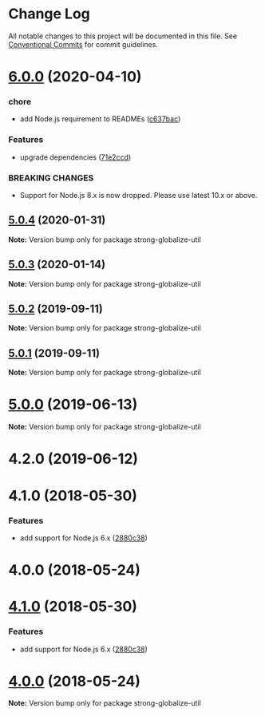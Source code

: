 # Change Log

All notable changes to this project will be documented in this file.
See [Conventional Commits](https://conventionalcommits.org) for commit guidelines.

# [6.0.0](https://github.com/strongloop/strong-globalize/compare/strong-globalize-util@5.0.4...strong-globalize-util@6.0.0) (2020-04-10)


### chore

* add Node.js requirement to READMEs ([c637bac](https://github.com/strongloop/strong-globalize/commit/c637bac86c3a6b8b4d3dd578424f447f4b26f9c8))


### Features

* upgrade dependencies ([71e2ccd](https://github.com/strongloop/strong-globalize/commit/71e2ccd09962a2fb83641d380fecc2458dd527b8))


### BREAKING CHANGES

* Support for Node.js 8.x is now dropped. Please use latest
10.x or above.





## [5.0.4](https://github.com/strongloop/strong-globalize/compare/strong-globalize-util@5.0.3...strong-globalize-util@5.0.4) (2020-01-31)

**Note:** Version bump only for package strong-globalize-util





## [5.0.3](https://github.com/strongloop/strong-globalize/compare/strong-globalize-util@5.0.2...strong-globalize-util@5.0.3) (2020-01-14)

**Note:** Version bump only for package strong-globalize-util





## [5.0.2](https://github.com/strongloop/strong-globalize/compare/strong-globalize-util@5.0.1...strong-globalize-util@5.0.2) (2019-09-11)

**Note:** Version bump only for package strong-globalize-util





## [5.0.1](https://github.com/strongloop/strong-globalize/compare/strong-globalize-util@5.0.0...strong-globalize-util@5.0.1) (2019-09-11)

**Note:** Version bump only for package strong-globalize-util





# [5.0.0](https://github.com/strongloop/strong-globalize/compare/strong-globalize-util@4.2.0...strong-globalize-util@5.0.0) (2019-06-13)

**Note:** Version bump only for package strong-globalize-util





# 4.2.0 (2019-06-12)



# 4.1.0 (2018-05-30)


### Features

* add support for Node.js 6.x ([2880c38](https://github.com/strongloop/strong-globalize/commit/2880c38))



# 4.0.0 (2018-05-24)





<a name="4.1.0"></a>
# [4.1.0](https://github.com/strongloop/strong-globalize/compare/v4.0.2...v4.1.0) (2018-05-30)


### Features

* add support for Node.js 6.x ([2880c38](https://github.com/strongloop/strong-globalize/commit/2880c38))




<a name="4.0.0"></a>
# [4.0.0](https://github.com/strongloop/strong-globalize/compare/v3.3.0...v4.0.0) (2018-05-24)




**Note:** Version bump only for package strong-globalize-util
